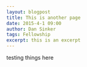 ```yaml
---
layout: blogpost
title: This is another page
date: 2015-4-1 09:00
author: Dan Sinker
tags: Fellowship
excerpt: this is an excerpt
---
```

testing things here
